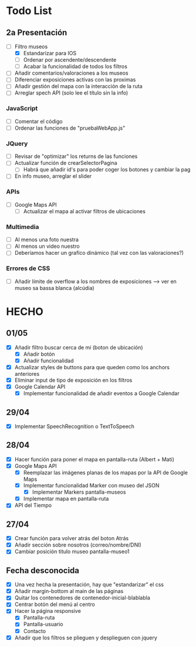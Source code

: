 # Todo List

## 2a Presentación
- [ ] Filtro museos
    - [x] Estandarizar para IOS
    - [ ] Ordenar por ascendente/descendente
    - [ ] Acabar la funcionalidad de todos los filtros
- [ ] Añadir comentarios/valoraciones a los museos
- [ ] Diferenciar exposiciones activas con las proximas
- [ ] Añadir gestión del mapa con la interacción de la ruta
- [ ] Arreglar spech API (solo lee el título sin la info)
### JavaScript
- [ ] Comentar el código
- [ ] Ordenar las funciones de "pruebaWebApp.js"
### JQuery
- [ ] Revisar de "optimizar" los returns de las funciones
- [ ] Actualizar función de crearSelectorPagina
    - [ ] Habrá que añadir id's para poder coger los botones y cambiar la pag
- [ ] En info museo, arreglar el slider
### APIs
- [ ] Google Maps API  
    - [ ] Actualizar el mapa al activar filtros de ubicaciones
    
### Multimedia
- [ ] Al menos una foto nuestra
- [ ] Al menos un video nuestro
- [ ] Deberíamos hacer un grafíco dinámico (tal vez con las valoraciones?)
### Errores de CSS
- [ ] Añadir límite de overflow a los nombres de exposiciones --> ver en museo sa bassa blanca (alcúdia)

# HECHO
## 01/05
- [x] Añadir filtro buscar cerca de mí (boton de ubicación)
    - [x] Añadir botón
    - [x] Añadir funcionalidad
- [X] Actualizar styles de buttons para que queden como los anchors anteriores
- [X] Eliminar input de tipo de exposición en los filtros
- [x] Google Calendar API
    - [x] Implementar funcionalidad de añadir eventos a Google Calendar

## 29/04
- [x] Implementar SpeechRecognition o TextToSpeech

## 28/04
- [x] Hacer función para poner el mapa en pantalla-ruta (Albert + Mati)
- [x] Google Maps API
    - [x] Reemplazar las imágenes planas de los mapas por la API de Google Maps
    - [x] Implementar funcionalidad Marker con museo del JSON
        - [x] Implementar Markers pantalla-museos
    - [x] Implementar mapa en pantalla-ruta 
- [x] API del Tiempo 
## 27/04
- [x] Crear función para volver atrás del boton Atrás
- [x] Añadir sección sobre nosotros (correo/nombre/DNI) 
- [x] Cambiar posición titulo museo pantalla-museo1

## Fecha desconocida
- [x] Una vez hecha la presentación, hay que "estandarizar" el css
- [x] Añadir margin-bottom al main de las páginas
- [X] Quitar los contenedores de contenedor-inicial-blablabla
- [x] Centrar botón del menú al centro
- [x] Hacer la página responsive
    - [x] Pantalla-ruta
    - [x] Pantalla-usuario
    - [x] Contacto
- [X] Añadir que los filtros se plieguen y desplieguen con jquery